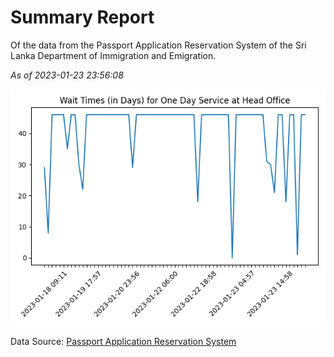 # Summary Report

Of the data from the Passport Application Reservation System of the Sri Lanka Department of Immigration and Emigration.

*As of 2023-01-23 23:56:08*

![Wait Time Chart](summary.wait_time_chart.png)

Data Source: [Passport Application Reservation System](https://eservices.immigration.gov.lk:8443/appointment/pages/reservationApplication.xhtml)